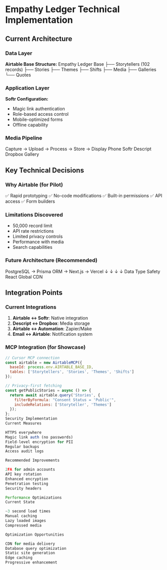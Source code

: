 # Empathy Ledger Technical Implementation

## Current Architecture

### Data Layer
**Airtable Base Structure:**
Empathy Ledger Base
├── Storytellers (102 records)
├── Stories
├── Themes
├── Shifts
├── Media
├── Galleries
└── Quotes

### Application Layer
**Softr Configuration:**
- Magic link authentication
- Role-based access control
- Mobile-optimized forms
- Offline capability

### Media Pipeline
Capture → Upload → Process → Store → Display
Phone    Softr    Descript  Dropbox  Gallery

## Key Technical Decisions

### Why Airtable (for Pilot)
✅ Rapid prototyping
✅ No-code modifications
✅ Built-in permissions
✅ API access
✅ Form builders

### Limitations Discovered
- 50,000 record limit
- API rate restrictions
- Limited privacy controls
- Performance with media
- Search capabilities

### Future Architecture (Recommended)
PostgreSQL → Prisma ORM → Next.js → Vercel
↓           ↓            ↓         ↓
Data      Type Safety   React    Global CDN

## Integration Points

### Current Integrations
1. **Airtable ↔ Softr**: Native integration
2. **Descript ↔ Dropbox**: Media storage
3. **Airtable ↔ Automation**: Zapier/Make
4. **Email ↔ Airtable**: Notification system

### MCP Integration (for Showcase)
```javascript
// Cursor MCP connection
const airtable = new AirtableMCP({
  baseId: process.env.AIRTABLE_BASE_ID,
  tables: ['Storytellers', 'Stories', 'Themes', 'Shifts']
});

// Privacy-first fetching
const getPublicStories = async () => {
  return await airtable.query('Stories', {
    filterByFormula: "Consent Status = 'Public'",
    includeRelations: ['Storyteller', 'Themes']
  });
};
Security Implementation
Current Measures

HTTPS everywhere
Magic link auth (no passwords)
Field-level encryption for PII
Regular backups
Access audit logs

Recommended Improvements

2FA for admin accounts
API key rotation
Enhanced encryption
Penetration testing
Security headers

Performance Optimizations
Current State

~3 second load times
Manual caching
Lazy loaded images
Compressed media

Optimization Opportunities

CDN for media delivery
Database query optimization
Static site generation
Edge caching
Progressive enhancement